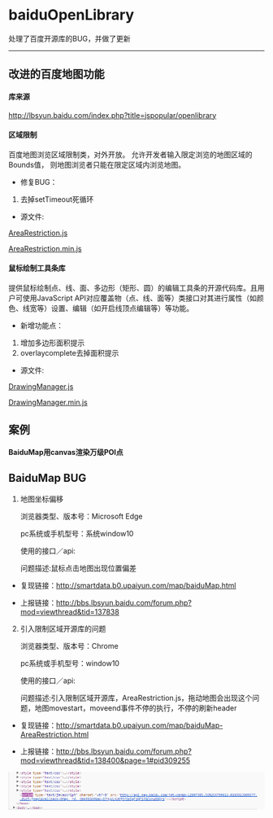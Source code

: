 # baiduOpenLibrary

处理了百度开源库的BUG，并做了更新

-------------------
## 改进的百度地图功能

#### 库来源
http://lbsyun.baidu.com/index.php?title=jspopular/openlibrary


#### 区域限制

百度地图浏览区域限制类，对外开放。 允许开发者输入限定浏览的地图区域的Bounds值， 则地图浏览者只能在限定区域内浏览地图。

- 修复BUG：
1. 去掉setTimeout死循环

- 源文件:

[AreaRestriction.js](https://smartdata.b0.upaiyun.com/map/AreaRestriction.js)

[AreaRestriction.min.js](https://smartdata.b0.upaiyun.com/map/AreaRestriction.min.js)


#### 鼠标绘制工具条库
提供鼠标绘制点、线、面、多边形（矩形、圆）的编辑工具条的开源代码库。且用户可使用JavaScript API对应覆盖物（点、线、面等）类接口对其进行属性（如颜色、线宽等）设置、编辑（如开启线顶点编辑等）等功能。

- 新增功能点：
1. 增加多边形面积提示
2. overlaycomplete去掉面积提示

- 源文件:

[DrawingManager.js](https://smartdata.b0.upaiyun.com/map/DrawingManager.js)

[DrawingManager.min.js](https://smartdata.b0.upaiyun.com/map/DrawingManager.min.js)




## 案例
#### BaiduMap用canvas渲染万级POI点






## BaiduMap BUG

1. 地图坐标偏移

    浏览器类型、版本号：Microsoft Edge

    pc系统或手机型号：系统window10

    使用的接口／api:

    问题描述:鼠标点击地图出现位置偏差

- 复现链接：http://smartdata.b0.upaiyun.com/map/baiduMap.html

- 上报链接：http://bbs.lbsyun.baidu.com/forum.php?mod=viewthread&tid=137838

2. 引入限制区域开源库的问题

    浏览器类型、版本号：Chrome

    pc系统或手机型号：window10

    使用的接口／api:

    问题描述:引入限制区域开源库，AreaRestriction.js，拖动地图会出现这个问题，地图movestart，moveend事件不停的执行，不停的刷新header

- 复现链接：http://smartdata.b0.upaiyun.com/map/baiduMap-AreaRestriction.html

- 上报链接：http://bbs.lbsyun.baidu.com/forum.php?mod=viewthread&tid=138400&page=1#pid309255

![map](https://raw.githubusercontent.com/lhywell/baiduOpenLibrary/master/map.gif)